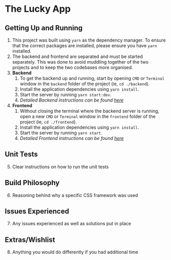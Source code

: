 # The Lucky App

## Getting Up and Running
1. This project was built using `yarn` as the dependency manager. To ensure that the correct packages are installed, please ensure you have `yarn` installed.
2. The backend and frontend are separated and must be started separately. This was done to avoid muddling together of the two projects and to keep the two codebases more organised.
3. **Backend**
   1. To get the backend up and running, start by opening `CMD` or `Terminal` window in the `backend` folder of the project (ie, `cd ./backend`).
   2. Install the application dependencies using `yarn install`.
   3. Start the server by running `yarn start:dev`.
   4. _Detailed Backend instructions can be found [here](/backend/README.md)_
4. **Frontend**
   1. Without closing the terminal where the backend server is running, open a new `CMD` or `Terminal` window in the `frontend` folder of the project (ie, `cd ./frontend`).
   2. Install the application dependencies using `yarn install`.
   3. Start the server by running `yarn start`.
   4. _Detailed Frontend instructions can be found [here](/backend/README.md)_

## Unit Tests

5. Clear instructions on how to run the unit tests

## Build Philosophy
6. Reasoning behind why a specific CSS framework was used

## Issues Experienced
7. Any issues experienced as well as solutions put in place

## Extras/Wishlist
8. Anything you would do differently if you had additional time
